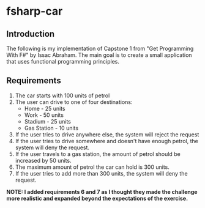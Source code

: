 # fsharp-car

## Introduction

The following is my implementation of Capstone 1 from "Get Programming With F#" by Issac Abraham. The main goal is to create a small application that uses functional programming principles.

## Requirements

1. The car starts with 100 units of petrol
2. The user can drive to one of four destinations:
    - Home - 25 units
    - Work - 50 units
    - Stadium - 25 units
    - Gas Station - 10 units
3. If the user tries to drive anywhere else, the system will reject the request
4. If the user tries to drive somewhere and doesn't have enough petrol, the system will deny the request.
5. If the user travels to a gas station, the amount of petrol should be increased by 50 units.
6. The maximum amount of petrol the car can hold is 300 units.
7. If the user tries to add more than 300 units, the system will deny the request.

**NOTE: I added requirements 6 and 7 as I thought they made the challenge more realistic and expanded beyond the expectations of the exercise.**
